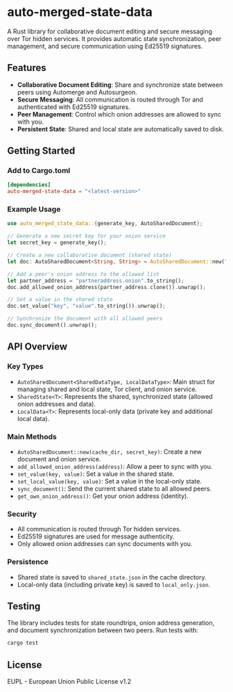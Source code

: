 # auto-merged-state-data

A Rust library for collaborative document editing and secure messaging over Tor hidden services. It provides automatic state synchronization, peer management, and secure communication using Ed25519 signatures.

## Features
- **Collaborative Document Editing**: Share and synchronize state between peers using Automerge and Autosurgeon.
- **Secure Messaging**: All communication is routed through Tor and authenticated with Ed25519 signatures.
- **Peer Management**: Control which onion addresses are allowed to sync with you.
- **Persistent State**: Shared and local state are automatically saved to disk.

## Getting Started

### Add to Cargo.toml
```toml
[dependencies]
auto-merged-state-data = "<latest-version>"
```

### Example Usage
```rust
use auto_merged_state_data::{generate_key, AutoSharedDocument};

// Generate a new secret key for your onion service
let secret_key = generate_key();

// Create a new collaborative document (shared state)
let doc: AutoSharedDocument<String, String> = AutoSharedDocument::new("./test_cache1", secret_key);

// Add a peer's onion address to the allowed list
let partner_address = "partneraddress.onion".to_string();
doc.add_allowed_onion_address(partner_address.clone()).unwrap();

// Set a value in the shared state
doc.set_value("key", "value".to_string()).unwrap();

// Synchronize the document with all allowed peers
doc.sync_document().unwrap();
```

## API Overview

### Key Types
- `AutoSharedDocument<SharedDataType, LocalDataType>`: Main struct for managing shared and local state, Tor client, and onion service.
- `SharedState<T>`: Represents the shared, synchronized state (allowed onion addresses and data).
- `LocalData<T>`: Represents local-only data (private key and additional local data).

### Main Methods
- `AutoSharedDocument::new(cache_dir, secret_key)`: Create a new document and onion service.
- `add_allowed_onion_address(address)`: Allow a peer to sync with you.
- `set_value(key, value)`: Set a value in the shared state.
- `set_local_value(key, value)`: Set a value in the local-only state.
- `sync_document()`: Send the current shared state to all allowed peers.
- `get_own_onion_address()`: Get your onion address (identity).

### Security
- All communication is routed through Tor hidden services.
- Ed25519 signatures are used for message authenticity.
- Only allowed onion addresses can sync documents with you.

### Persistence
- Shared state is saved to `shared_state.json` in the cache directory.
- Local-only data (including private key) is saved to `local_only.json`.

## Testing

The library includes tests for state roundtrips, onion address generation, and document synchronization between two peers. Run tests with:

```sh
cargo test
```

## License

EUPL - European Union Public License v1.2


